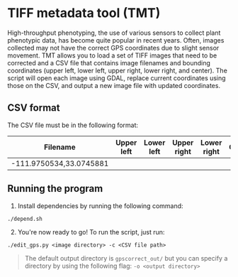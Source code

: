 # TIFF metadata tool (TMT) 
High-throughput phenotyping, the use of various sensors to collect plant phenotypic data, has become quite popular in recent years. Often,  images collected may not have the correct GPS coordinates due to slight sensor movement. TMT allows you to load a set of TIFF images that need to be corrected and a CSV file that contains image filenames and bounding coordinates (upper left, lower left, upper right, lower right, and center). The script will open each image using GDAL, replace current coordinates using those on the CSV, and output a new image file with updated coordinates. 

## CSV format 
The CSV file must be in the following format:

|Filename  |Upper left |Lower left |Upper right | Lower right | Center |
--- | --- | --- | --- | --- | ---:|
|-111.9750534,33.0745881

## Running the program

1. Install dependencies by running the following command: 
```
./depend.sh
```

2. You're now ready to go! To run the script, just run:
```
./edit_gps.py <image directory> -c <CSV file path>
```

> The default output directory is `gpscorrect_out/` but you can specify a directory by using the following flag: `-o <output directory>`

